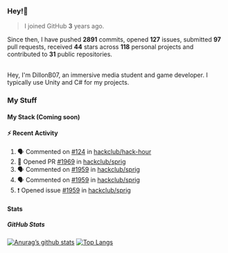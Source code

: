 ### Hey!👋
<!-- [![Banner](banner.png)](https://dillonb07.is-a.dev) -->


> I joined GitHub **3** years ago.

Since then, I have pushed **2891** commits, opened **127** issues, submitted **97** pull requests, received **44** stars across **118** personal projects and contributed to **31** public repositories.

<br>
Hey, I'm DillonB07, an immersive media student and game developer. I typically use Unity and C# for my projects.

<br>

### My Stuff

#### My Stack (Coming soon)

#### :zap: Recent Activity

<!--START_SECTION:activity-->
1. 🗣 Commented on [#124](https://github.com/hackclub/hack-hour/pull/124#issuecomment-2237440997) in [hackclub/hack-hour](https://github.com/hackclub/hack-hour)
2. 💪 Opened PR [#1969](https://github.com/hackclub/sprig/pull/1969) in [hackclub/sprig](https://github.com/hackclub/sprig)
3. 🗣 Commented on [#1959](https://github.com/hackclub/sprig/issues/1959#issuecomment-2230577044) in [hackclub/sprig](https://github.com/hackclub/sprig)
4. 🗣 Commented on [#1959](https://github.com/hackclub/sprig/issues/1959#issuecomment-2227287037) in [hackclub/sprig](https://github.com/hackclub/sprig)
5. ❗ Opened issue [#1959](https://github.com/hackclub/sprig/issues/1959) in [hackclub/sprig](https://github.com/hackclub/sprig)
<!--END_SECTION:activity-->

#### Stats

##### GitHub Stats
[![Anurag’s github stats](https://github-readme-stats.vercel.app/api?username=dillonb07&show_icons=true&theme=radical)](https://github.com/dillonb07)
[![Top Langs](https://github-readme-stats.vercel.app/api/top-langs/?username=dillonb07&layout=compact&theme=radical)](https://github.com/dillonb07)
